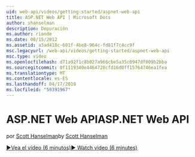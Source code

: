 ```yaml
---
uid: web-api/videos/getting-started/aspnet-web-api
title: ASP.NET Web API | Microsoft Docs
author: shanselman
description: Depuración
ms.author: riande
ms.date: 08/15/2012
ms.assetid: a3ad418c-601f-4be8-964c-fd81f7c4cc9f
msc.legacyurl: /web-api/videos/getting-started/aspnet-web-api
msc.type: video
ms.openlocfilehash: d71a92f1c8b027a966cbe5a35c0947df009b2bba
ms.sourcegitcommit: 0f1119340e4464720cfd16d0ff15764746ea1fea
ms.translationtype: MT
ms.contentlocale: es-ES
ms.lasthandoff: 04/17/2019
ms.locfileid: "59391967"
---
```

# <a name="aspnet-web-api"></a><span data-ttu-id="04266-103">ASP.NET Web API</span><span class="sxs-lookup"><span data-stu-id="04266-103">ASP.NET Web API</span></span>

<span data-ttu-id="04266-104">por [Scott Hanselman](https://github.com/shanselman)</span><span class="sxs-lookup"><span data-stu-id="04266-104">by [Scott Hanselman](https://github.com/shanselman)</span></span>

[<span data-ttu-id="04266-105">&#9654;Vea el vídeo (6 minutos)</span><span class="sxs-lookup"><span data-stu-id="04266-105">&#9654; Watch video (6 minutes)</span></span>](https://channel9.msdn.com/Blogs/ASP-NET-Site-Videos/aspnet-web-api)
